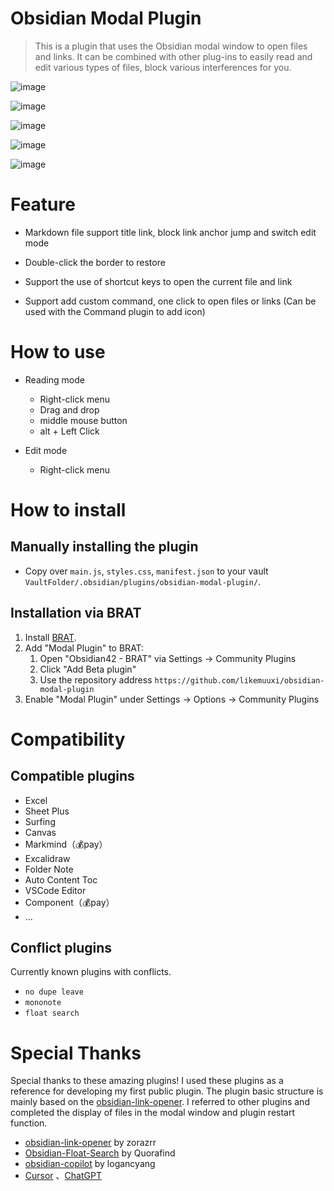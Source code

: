 # Obsidian Modal Plugin



> This is a plugin that uses the Obsidian modal window to open files and links.
> It can be combined with other plug-ins to easily read and edit various types of files, block various interferences for you.



![image](https://github.com/user-attachments/assets/dd59221d-701e-4ca6-9235-807c2b5ea1fa)



![image](https://github.com/user-attachments/assets/f826b237-f1b9-4b3a-bf1b-2b2c43a32325)



![image](https://github.com/user-attachments/assets/c4784538-03d7-4ad2-bd91-8bdb8d07461b)



![image](https://github.com/user-attachments/assets/9c9a4099-45e8-42c6-af70-3f0d3a6de41a)



![image](https://github.com/user-attachments/assets/c3999325-1531-4ec2-b2b7-07c974240711)



# Feature

- Markdown file support title link, block link anchor jump and switch edit mode

- Double-click the border to restore

- Support the use of shortcut keys to open the current file and link

- Support add custom command, one click to open files or links (Can be used with the Command plugin to add icon)

# How to use

- Reading mode 
  - Right-click menu
  - Drag and drop
  - middle mouse button
  - alt + Left Click

- Edit mode 
  - Right-click menu

# How to install

## Manually installing the plugin

- Copy over `main.js`, `styles.css`, `manifest.json` to your vault `VaultFolder/.obsidian/plugins/obsidian-modal-plugin/`.

## Installation via BRAT

1. Install [BRAT](https://github.com/TfTHacker/obsidian42-brat).
2. Add "Modal Plugin" to BRAT:
   1. Open "Obsidian42 - BRAT" via Settings → Community Plugins
   2. Click "Add Beta plugin"
   3. Use the repository address `https://github.com/likemuuxi/obsidian-modal-plugin`
3. Enable "Modal Plugin" under Settings → Options → Community Plugins

# Compatibility

## Compatible plugins

- Excel
- Sheet Plus
- Surfing
- Canvas
- Markmind（💰pay）
- Excalidraw
- Folder Note
- Auto Content Toc
- VSCode Editor
- Component（💰pay）
- ...

## Conflict plugins

Currently known plugins with conflicts.

- `no dupe leave`
- `mononote`
- `float search`



# Special Thanks

Special thanks to these amazing plugins! I used these plugins as a reference for developing my first public plugin. The plugin basic structure is mainly based on the [obsidian-link-opener](https://github.com/zorazrr/obsidian-link-opener). I referred to other plugins and completed the display of files in the modal window and plugin restart function.

- [obsidian-link-opener](https://github.com/zorazrr/obsidian-link-opener) by zorazrr
- [Obsidian-Float-Search](https://github.com/Quorafind/Obsidian-Float-Search) by Quorafind
- [obsidian-copilot](https://github.com/logancyang/obsidian-copilot) by logancyang
- [Cursor](https://www.cursor.com/) 、[ChatGPT](https://chatgpt.com/)
